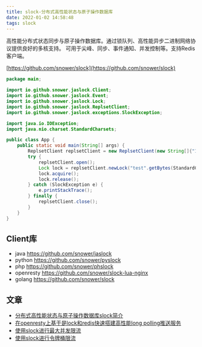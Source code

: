 ```yaml
---
title: slock-分布式高性能状态与原子操作数据库
date: 2022-01-02 14:58:48
tags: slock
---
```


高性能分布式状态同步与原子操作数据库。通过锁队列、高性能异步二进制网络协议提供良好的多核支持。 可用于尖峰、同步、事件通知、并发控制等。支持Redis客户端。 

[https://github.com/snower/slock](https://github.com/snower/slock)

```java
package main;

import io.github.snower.jaslock.Client;
import io.github.snower.jaslock.Event;
import io.github.snower.jaslock.Lock;
import io.github.snower.jaslock.ReplsetClient;
import io.github.snower.jaslock.exceptions.SlockException;

import java.io.IOException;
import java.nio.charset.StandardCharsets;

public class App {
    public static void main(String[] args) {
        ReplsetClient replsetClient = new ReplsetClient(new String[]{"172.27.214.150:5658"});
        try {
            replsetClient.open();
            Lock lock = replsetClient.newLock("test".getBytes(StandardCharsets.UTF_8), 5, 5);
            lock.acquire();
            lock.release();
        } catch (SlockException e) {
            e.printStackTrace();
        } finally {
            replsetClient.close();
        }
    }
}
```

## Client库

- java https://github.com/snower/jaslock
- python https://github.com/snower/pyslock
- php https://github.com/snower/phslock
- openresty https://github.com/snower/slock-lua-nginx
- golang https://github.com/snower/slock


## 文章

- [分布式高性能状态与原子操作数据库slock简介](/slock-introduction/)
- [在openresty上基于是lock和redis快速搭建高性能long polling推送服务](/slock-openresty-poll/)
- [使用slock进行最大并发限流](/slock-flow-maxconcurrent/)
- [使用slock进行令牌桶限流](/slock-flow-tokenbucket/)